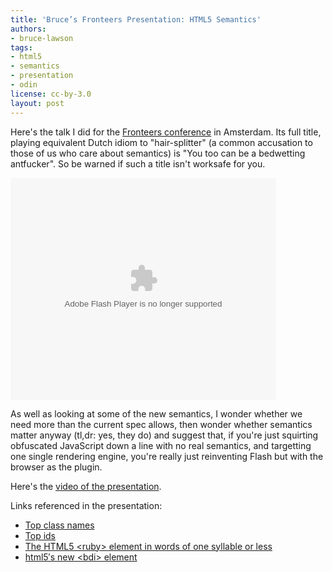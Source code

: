```yaml
---
title: 'Bruce’s Fronteers Presentation: HTML5 Semantics'
authors:
- bruce-lawson
tags:
- html5
- semantics
- presentation
- odin
license: cc-by-3.0
layout: post
---
```


<p>Here&#39;s the talk I did for the <a href="http://fronteers.nl/congres/2011">Fronteers conference</a> in Amsterdam. Its full title, playing equivalent Dutch idiom to &quot;hair-splitter&quot; (a common accusation to those of us who care about semantics) is &quot;You too can be a bedwetting antfucker&quot;. So be warned if such a title isn&#39;t worksafe for you.</p>

<object id="__sse9588237" width="425" height="355">
	<param name="movie" value="http://static.slidesharecdn.com/swf/ssplayer2.swf?doc=bruce-lawson-fronteers-antfucker-111007023547-phpapp02&amp;stripped_title=you-too-can-be-a-bedwetting-antfucker-bruce-lawson-opera-fronteers-2011&amp;userName=brucelawson" />
	<param name="allowFullScreen" value="true" />
	<param name="allowScriptAccess" value="never" />
	<embed name="__sse9588237" src="http://static.slidesharecdn.com/swf/ssplayer2.swf?doc=bruce-lawson-fronteers-antfucker-111007023547-phpapp02&amp;stripped_title=you-too-can-be-a-bedwetting-antfucker-bruce-lawson-opera-fronteers-2011&amp;userName=brucelawson" type="application/x-shockwave-flash" allowfullscreen="true" width="425" height="355" allowscriptaccess="never" />
</object>

<p>As well as looking at some of the new semantics, I wonder whether we need more than the current spec allows, then wonder whether semantics matter anyway (tl,dr: yes, they do) and suggest that, if you&#39;re just squirting obfuscated JavaScript down a line with no real semantics, and targetting one single rendering engine, you&#39;re really just reinventing Flash but with the browser as  the plugin.</p>

<p>Here&#39;s the <a href="http://vimeo.com/31380928">video of the presentation</a>.</p>
<p>Links referenced in the presentation:</p>
<ul>
<li><a href="/blog/presentation-html5-and-accessibility-sitting-in-a-tree-4/classlist-url.htm">Top class names</a></li><li><a href="/blog/presentation-html5-and-accessibility-sitting-in-a-tree-4/idlist-url.htm">Top ids</a></li>
<li><a href="http://daniemon.com/blog/the-html5-ruby-element/">The HTML5 &lt;ruby&gt; element in words of one syllable or less</a></li>
<li><a href="">html5′s new &lt;bdi&gt; element</a></li>
</ul>
